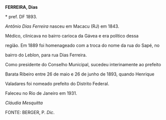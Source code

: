 **FERREIRA, Dias**



\* pref. DF 1893.



*Antônio Dias Ferreira* nasceu em Macacu (RJ) em 1843.



Médico, clinicava no bairro carioca da Gávea e era político dessa

região. Em 1889 foi homenageado com a troca do nome da rua do Sapé, no

bairro do Leblon, para rua Dias Ferreira.



Como presidente do Conselho Municipal, sucedeu interinamente ao prefeito

Barata Ribeiro entre 26 de maio e 26 de junho de 1893, quando Henrique

Valadares foi nomeado prefeito do Distrito Federal.



Faleceu no Rio de Janeiro em 1931.



*Cláudia Mesquitta*



FONTE: BERGER, P. *Dic*.

